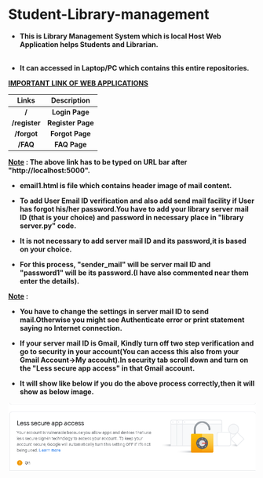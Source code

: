 # Student-Library-management

<b>
  
* This is Library Management System which is local Host Web Application helps Students and Librarian.
<br><br>
  
  
* It can accessed in Laptop/PC which contains this entire repositories.


<ins>IMPORTANT LINK OF WEB APPLICATIONS</ins>

| Links         | Description     |
|:-------------:|:---------------:|
| /             | Login Page      | 
| /register     | Register Page   |
| /forgot       | Forgot Page     |
| /FAQ          | FAQ Page        |


<ins>Note</ins> : The above link has to be typed on URL bar after "http://localhost:5000". 

* email1.html is file which contains header image of mail content.


* To add User Email ID verification and also add send mail facility if User has forgot his/her password.You have to add your library server mail ID (that is your choice) and password in necessary place in "library server.py" code.

* It is not necessary to add server mail ID and its password,it is based on your choice.

* For this process, "sender_mail" will be server mail ID and "password1" will be its password.(I have also commented near them enter the details).  

<ins>Note</ins> :

* You have to change the settings in server mail ID to send mail.Otherwise you might see Authenticate error or print statement saying no Internet connection. 

* If your server mail ID is Gmail, Kindly turn off two step verification and go to security in your account(You can access this also from your Gmail Account->My accouht).In security tab scroll down and turn on the "Less secure app access" in that Gmail account.

* It will show like below if you do the above process correctly,then it will show as below image.<br>


<b>

![ScreenShot](https://github.com/Vikash15081999/Student-Library-management/blob/master/LESS%20SECURE.png)



 
 
